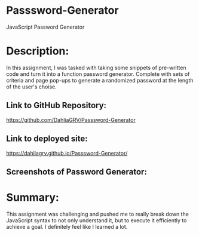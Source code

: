 # Passsword-Generator
JavaScript Password Generator

# Description:
 In this assignment, I was tasked with taking some snippets of pre-written code and turn it into a function password generator. Complete with sets of criteria and page pop-ups to generate a randomized password at the length of the user's choise. 

## Link to GitHub Repository: 

https://github.com/DahliaGRV/Passsword-Generator

## Link to deployed site:

https://dahliagrv.github.io/Passsword-Generator/

## Screenshots of Password Generator:





# Summary:
This assignment was challenging and pushed me to really break down the JavaScript syntax to not only understand it, but to execute it efficiently to achieve a goal. I definitely feel like I learned a lot. 
